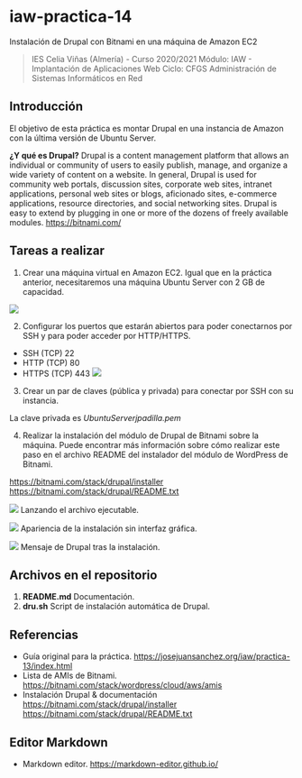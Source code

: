 # iaw-practica-14
Instalación de Drupal con Bitnami en una máquina de Amazon EC2


> IES Celia Viñas (Almería) - Curso 2020/2021
Módulo: IAW - Implantación de Aplicaciones Web
Ciclo: CFGS Administración de Sistemas Informáticos en Red

**Introducción**
------------
El objetivo de esta práctica es montar Drupal en una instancia de Amazon con la última versión de Ubuntu Server.

**¿Y qué es Drupal?**
Drupal is a content management platform that allows an individual or community 
of users to easily publish, manage, and organize a wide variety of content on a 
website. In general, Drupal is used for community web portals, discussion sites, 
corporate web sites, intranet applications, personal web sites or blogs, 
aficionado sites, e-commerce applications, resource directories, and social 
networking sites. Drupal is easy to extend by plugging in one or more of the 
dozens of freely available modules.
https://bitnami.com/

**Tareas a realizar**
------------
1. Crear una máquina virtual en Amazon EC2. Igual que en la práctica anterior, necesitaremos una máquina Ubuntu Server con 2 GB de capacidad.

![](https://i.imgur.com/gU2pzHo.png)

2. Configurar los puertos que estarán abiertos para poder conectarnos por SSH y para poder acceder por HTTP/HTTPS.

- SSH (TCP) 22
- HTTP (TCP) 80
- HTTPS (TCP) 443
![](https://i.imgur.com/qHfsY0y.png)

3. Crear un par de claves (pública y privada) para conectar por SSH con su instancia.

La clave privada es *UbuntuServerjpadilla.pem*

4. Realizar la instalación del módulo de Drupal de Bitnami sobre la máquina. Puede encontrar más información sobre cómo realizar este paso en el archivo README del instalador del módulo de WordPress de Bitnami.

https://bitnami.com/stack/drupal/installer
https://bitnami.com/stack/drupal/README.txt

![](https://i.imgur.com/VAdmnmc.png)
Lanzando el archivo ejecutable.

![](https://i.imgur.com/dSdZEHw.png)
Apariencia de la instalación sin interfaz gráfica.

![](https://i.imgur.com/5svArJg.png)
Mensaje de Drupal tras la instalación.


**Archivos en el repositorio**
------------
1. **README.md** Documentación.
2. **dru.sh** Script de instalación automática de Drupal.

**Referencias**
------------
- Guía original para la práctica.
https://josejuansanchez.org/iaw/practica-13/index.html
- Lista de AMIs de Bitnami.
https://bitnami.com/stack/wordpress/cloud/aws/amis
- Instalación Drupal & documentación
https://bitnami.com/stack/drupal/installer
https://bitnami.com/stack/drupal/README.txt


**Editor Markdown**
------------
- Markdown editor.
https://markdown-editor.github.io/


